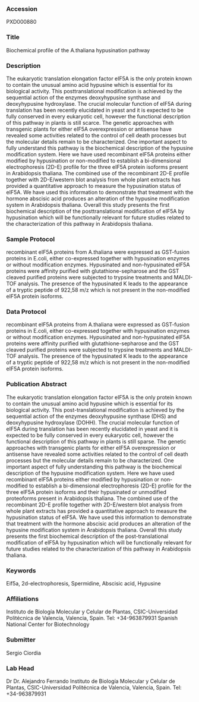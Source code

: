 ### Accession
PXD000880

### Title
Biochemical profile of the A.thaliana hypusination pathway

### Description
The eukaryotic translation elongation factor eIF5A is the only protein known to contain the unusual amino acid hypusine which is essential for its biological activity. This posttranslational modification is achieved by the sequential action of the enzymes deoxyhypusine synthase and deoxyhypusine hydroxylase. The crucial molecular function of eIF5A during translation has been recently elucidated in yeast and it is expected to be fully conserved in every eukaryotic cell, however the functional description of this pathway in plants is still scarce. The genetic approaches with transgenic plants for either eIF5A overexpression or antisense have revealed some activities related to the control of cell death processes but the molecular details remain to be characterized. One important aspect to fully understand this pathway is the biochemical description of the hypusine modification system. Here we have used recombinant eIF5A proteins either modified by hypusination or non-modified to establish a bi-dimensional electrophoresis (2D-E) profile for the three eIF5A protein isoforms present in Arabidopsis thaliana. The combined use of the recombinant 2D-E profile together with 2D-E/western blot analysis from whole plant extracts has provided a quantitative approach to measure the hypusination status of eIF5A. We have used this information to demonstrate that treatment with the hormone abscisic acid produces an alteration of the hypusine modification system in Arabidopsis thaliana. Overall this study presents the first biochemical description of the posttranslational modification of eIF5A by hypusination which will be functionally relevant for future studies related to the characterization of this pathway in Arabidopsis thaliana.

### Sample Protocol
recombinant eIF5A proteins from A.thaliana were expressed as GST-fusion proteins in E.coli, either co-expressed together with hypusination enzymes or without modification enzymes. Hypusinated and non-hypusinated eIF5A proteins were affinity purified with glutathione-sepharose and the GST cleaved purified proteins were subjected to trypsine treatments and MALDI-TOF analysis. The presence of the hypusinated K leads to the appearance of a tryptic peptide of  922,58 m/z which is not present in the non-modified eIF5A protein isoforms.

### Data Protocol
recombinant eIF5A proteins from A.thaliana were expressed as GST-fusion proteins in E.coli, either co-expressed together with hypusination enzymes or without modification enzymes. Hypusinated and non-hypusinated eIF5A proteins were affinity purified with glutathione-sepharose and the GST cleaved purified proteins were subjected to trypsine treatments and MALDI-TOF analysis. The presence of the hypusinated K leads to the appearance of a tryptic peptide of  922,58 m/z which is not present in the non-modified eIF5A protein isoforms.

### Publication Abstract
The eukaryotic translation elongation factor eIF5A is the only protein known to contain the unusual amino acid hypusine which is essential for its biological activity. This post-translational modification is achieved by the sequential action of the enzymes deoxyhypusine synthase (DHS) and deoxyhypusine hydroxylase (DOHH). The crucial molecular function of eIF5A during translation has been recently elucidated in yeast and it is expected to be fully conserved in every eukaryotic cell, however the functional description of this pathway in plants is still sparse. The genetic approaches with transgenic plants for either eIF5A overexpression or antisense have revealed some activities related to the control of cell death processes but the molecular details remain to be characterized. One important aspect of fully understanding this pathway is the biochemical description of the hypusine modification system. Here we have used recombinant eIF5A proteins either modified by hypusination or non-modified to establish a bi-dimensional electrophoresis (2D-E) profile for the three eIF5A protein isoforms and their hypusinated or unmodified proteoforms present in Arabidopsis thaliana. The combined use of the recombinant 2D-E profile together with 2D-E/western blot analysis from whole plant extracts has provided a quantitative approach to measure the hypusination status of eIF5A. We have used this information to demonstrate that treatment with the hormone abscisic acid produces an alteration of the hypusine modification system in Arabidopsis thaliana. Overall this study presents the first biochemical description of the post-translational modification of eIF5A by hypusination which will be functionally relevant for future studies related to the characterization of this pathway in Arabidopsis thaliana.

### Keywords
Eif5a, 2d-electrophoresis, Spermidine, Abscisic acid, Hypusine

### Affiliations
Instituto de Biología Molecular y Celular de Plantas, CSIC-Universidad Politécnica de Valencia, Valencia, Spain. Tel: +34-963879931
Spanish National Center for Biotechnology

### Submitter
Sergio Ciordia

### Lab Head
Dr Dr. Alejandro Ferrando
Instituto de Biología Molecular y Celular de Plantas, CSIC-Universidad Politécnica de Valencia, Valencia, Spain. Tel: +34-963879931


